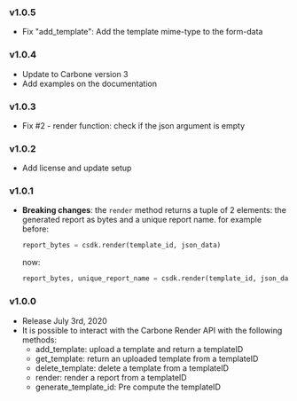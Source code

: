 ### v1.0.5
  - Fix "add_template": Add the template mime-type to the form-data

### v1.0.4
  - Update to Carbone version 3
  - Add examples on the documentation

### v1.0.3
  - Fix #2 - render function: check if the json argument is empty

### v1.0.2
  - Add license and update setup

### v1.0.1
  - **Breaking changes**: the `render` method returns a tuple of 2 elements: the generated report as bytes and a unique report name.
    for example before:
    ```python
    report_bytes = csdk.render(template_id, json_data)
    ```
    now:
    ```python
    report_bytes, unique_report_name = csdk.render(template_id, json_data)
    ```

### v1.0.0
  - Release July 3rd, 2020
  - It is possible to interact with the Carbone Render API with the following methods:
    - add_template: upload a template and return a templateID
    - get_template: return an uploaded template from a templateID
    - delete_template: delete a template from a templateID
    - render: render a report from a templateID
    - generate_template_id: Pre compute the templateID
